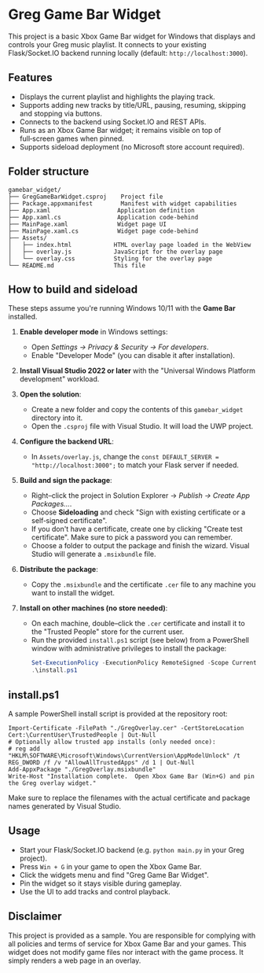 # Greg Game Bar Widget

This project is a basic Xbox Game Bar widget for Windows that displays and controls your Greg music playlist.  It connects to your existing Flask/Socket.IO backend running locally (default: `http://localhost:3000`).

## Features

- Displays the current playlist and highlights the playing track.
- Supports adding new tracks by title/URL, pausing, resuming, skipping and stopping via buttons.
- Connects to the backend using Socket.IO and REST APIs.
- Runs as an Xbox Game Bar widget; it remains visible on top of full‑screen games when pinned.
- Supports sideload deployment (no Microsoft store account required).

## Folder structure

```
gamebar_widget/
├── GregGameBarWidget.csproj    Project file
├── Package.appxmanifest        Manifest with widget capabilities
├── App.xaml                   Application definition
├── App.xaml.cs                Application code‑behind
├── MainPage.xaml              Widget page UI
├── MainPage.xaml.cs           Widget page code‑behind
├── Assets/
│   ├── index.html            HTML overlay page loaded in the WebView
│   ├── overlay.js            JavaScript for the overlay page
│   └── overlay.css           Styling for the overlay page
└── README.md                 This file
```

## How to build and sideload

These steps assume you're running Windows 10/11 with the **Game Bar** installed.

1. **Enable developer mode** in Windows settings:
   - Open *Settings → Privacy & Security → For developers*.
   - Enable "Developer Mode" (you can disable it after installation).

2. **Install Visual Studio 2022 or later** with the "Universal Windows Platform development" workload.

3. **Open the solution**:
   - Create a new folder and copy the contents of this `gamebar_widget` directory into it.
   - Open the `.csproj` file with Visual Studio.  It will load the UWP project.

4. **Configure the backend URL**:
   - In `Assets/overlay.js`, change the `const DEFAULT_SERVER = "http://localhost:3000";` to match your Flask server if needed.

5. **Build and sign the package**:
   - Right–click the project in Solution Explorer → *Publish → Create App Packages…*.
   - Choose **Sideloading** and check "Sign with existing certificate or a self‑signed certificate".
   - If you don't have a certificate, create one by clicking "Create test certificate".  Make sure to pick a password you can remember.
   - Choose a folder to output the package and finish the wizard.  Visual Studio will generate a `.msixbundle` file.

6. **Distribute the package**:
   - Copy the `.msixbundle` and the certificate `.cer` file to any machine you want to install the widget.

7. **Install on other machines (no store needed)**:
   - On each machine, double–click the `.cer` certificate and install it to the "Trusted People" store for the current user.
   - Run the provided `install.ps1` script (see below) from a PowerShell window with administrative privileges to install the package:
     ```powershell
     Set-ExecutionPolicy -ExecutionPolicy RemoteSigned -Scope CurrentUser
     .\install.ps1
     ```

## install.ps1

A sample PowerShell install script is provided at the repository root:

```
Import-Certificate -FilePath "./GregOverlay.cer" -CertStoreLocation Cert:\CurrentUser\TrustedPeople | Out-Null
# Optionally allow trusted app installs (only needed once):
# reg add "HKLM\SOFTWARE\Microsoft\Windows\CurrentVersion\AppModelUnlock" /t REG_DWORD /f /v "AllowAllTrustedApps" /d 1 | Out-Null
Add-AppxPackage "./GregOverlay.msixbundle"
Write-Host "Installation complete.  Open Xbox Game Bar (Win+G) and pin the Greg overlay widget."
```

Make sure to replace the filenames with the actual certificate and package names generated by Visual Studio.

## Usage

- Start your Flask/Socket.IO backend (e.g. `python main.py` in your Greg project).
- Press `Win + G` in your game to open the Xbox Game Bar.
- Click the widgets menu and find "Greg Game Bar Widget".
- Pin the widget so it stays visible during gameplay.
- Use the UI to add tracks and control playback.

## Disclaimer

This project is provided as a sample.  You are responsible for complying with all policies and terms of service for Xbox Game Bar and your games.  This widget does not modify game files nor interact with the game process.  It simply renders a web page in an overlay.